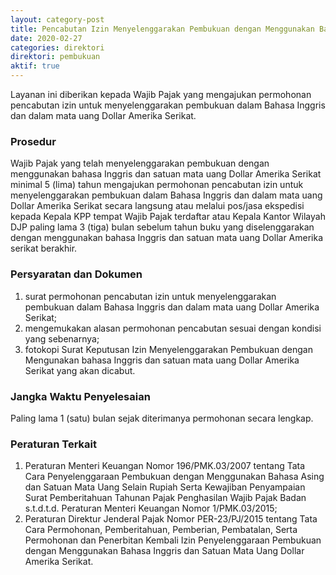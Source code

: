 ```yaml
---
layout: category-post
title: Pencabutan Izin Menyelenggarakan Pembukuan dengan Menggunakan Bahasa Inggris dan Satuan Mata Uang Dollar Amerika Serikat
date: 2020-02-27
categories: direktori
direktori: pembukuan
aktif: true
---
```

Layanan ini diberikan kepada Wajib Pajak yang mengajukan permohonan pencabutan izin untuk menyelenggarakan pembukuan dalam Bahasa Inggris dan dalam mata uang Dollar Amerika Serikat.

### Prosedur
Wajib Pajak yang telah menyelenggarakan pembukuan dengan menggunakan bahasa Inggris dan satuan mata uang Dollar Amerika Serikat minimal 5 (lima) tahun mengajukan permohonan pencabutan izin untuk menyelenggarakan pembukuan dalam Bahasa Inggris dan dalam mata uang Dollar Amerika Serikat secara langsung atau melalui pos/jasa ekspedisi kepada Kepala KPP tempat Wajib Pajak terdaftar atau Kepala Kantor Wilayah DJP paling lama 3 (tiga) bulan sebelum tahun buku yang diselenggarakan dengan menggunakan bahasa Inggris dan satuan mata uang Dollar Amerika serikat berakhir.

### Persyaratan dan Dokumen
1. surat permohonan pencabutan izin untuk menyelenggarakan pembukuan dalam Bahasa Inggris dan dalam mata uang Dollar Amerika Serikat;
2. mengemukakan alasan permohonan pencabutan sesuai dengan kondisi yang sebenarnya;
3. fotokopi Surat Keputusan Izin Menyelenggarakan Pembukuan dengan Mengunakan bahasa Inggris dan satuan mata uang Dollar Amerika Serikat yang akan dicabut.

### Jangka Waktu Penyelesaian
Paling lama 1 (satu) bulan sejak diterimanya permohonan secara lengkap.

### Peraturan Terkait
1. Peraturan Menteri Keuangan Nomor 196/PMK.03/2007 tentang Tata Cara Penyelenggaraan Pembukuan dengan Menggunakan Bahasa Asing dan Satuan Mata Uang Selain Rupiah Serta Kewajiban Penyampaian Surat Pemberitahuan Tahunan Pajak Penghasilan Wajib Pajak Badan s.t.d.t.d. Peraturan Menteri Keuangan Nomor 1/PMK.03/2015;
2. Peraturan Direktur Jenderal Pajak Nomor PER-23/PJ/2015 tentang Tata Cara Permohonan, Pemberitahuan, Pemberian, Pembatalan, Serta Permohonan dan Penerbitan Kembali Izin Penyelenggaraan Pembukuan dengan Menggunakan Bahasa Inggris dan Satuan Mata Uang Dollar Amerika Serikat.
